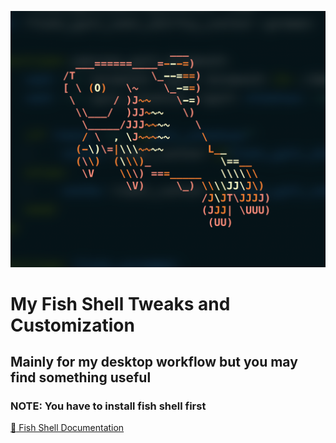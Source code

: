 <p align="center">
  <img src="./.github/fish_bold.png" width="750" />
</p>

# My Fish Shell Tweaks and Customization

## Mainly for my desktop workflow but you may find something useful

### NOTE: You have to install fish shell first

[:link: Fish Shell Documentation](https://fishshell.com)
